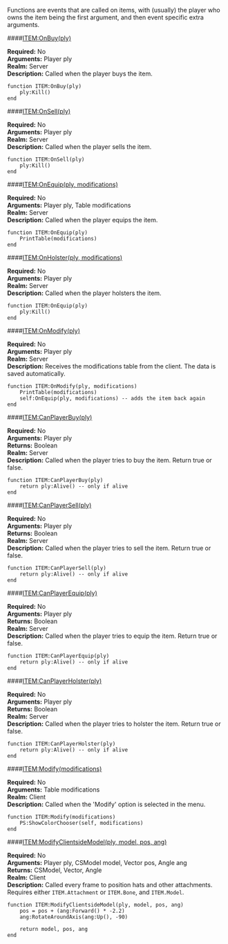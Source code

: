 <p class="lead">Functions are events that are called on items, with (usually) the player who owns the item being the first argument, and then event specific extra arguments.</p>

####<a href="#onbuy" name="onbuy">ITEM:OnBuy(ply)</a>

**Required:** No  
**Arguments:** <span class="type">Player</span> ply  
**Realm:** <span class="server">Server</span>  
**Description:** Called when the player buys the item.

    function ITEM:OnBuy(ply)
        ply:Kill()
    end

####<a href="#onsell" name="onsell">ITEM:OnSell(ply)</a>

**Required:** No  
**Arguments:** <span class="type">Player</span> ply  
**Realm:** <span class="server">Server</span>  
**Description:** Called when the player sells the item.

    function ITEM:OnSell(ply)
        ply:Kill()
    end

####<a href="#on-equip" name="on-equip">ITEM:OnEquip(ply, modifications)</a>

**Required:** No  
**Arguments:** <span class="type">Player</span> ply, <span class="type">Table</span> modifications  
**Realm:** <span class="server">Server</span>  
**Description:** Called when the player equips the item.

    function ITEM:OnEquip(ply)
        PrintTable(modifications)
    end

####<a href="#on-holster" name="on-holster">ITEM:OnHolster(ply, modifications)</a>

**Required:** No  
**Arguments:** <span class="type">Player</span> ply  
**Realm:** <span class="server">Server</span>  
**Description:** Called when the player holsters the item.

    function ITEM:OnEquip(ply)
        ply:Kill()
    end

####<a href="#on-modify" name="on-modify">ITEM:OnModify(ply)</a>

**Required:** No  
**Arguments:** <span class="type">Player</span> ply  
**Realm:** <span class="server">Server</span>  
**Description:** Receives the modifications table from the client. The data is saved automatically.

    function ITEM:OnModify(ply, modifications)
    	PrintTable(modifications)
    	self:OnEquip(ply, modifications) -- adds the item back again
    end

####<a href="#can-player-buy" name="can-player-buy">ITEM:CanPlayerBuy(ply)</a>

**Required:** No  
**Arguments:** <span class="type">Player</span> ply  
**Returns:** <span class="type">Boolean</span>  
**Realm:** <span class="server">Server</span>  
**Description:** Called when the player tries to buy the item. Return true or false.

    function ITEM:CanPlayerBuy(ply)
        return ply:Alive() -- only if alive
    end

####<a href="#can-player-sell" name="can-player-sell">ITEM:CanPlayerSell(ply)</a>

**Required:** No  
**Arguments:** <span class="type">Player</span> ply  
**Returns:** <span class="type">Boolean</span>  
**Realm:** <span class="server">Server</span>  
**Description:** Called when the player tries to sell the item. Return true or false.

    function ITEM:CanPlayerSell(ply)
        return ply:Alive() -- only if alive
    end

####<a href="#can-player-equip" name="can-player-equip">ITEM:CanPlayerEquip(ply)</a>

**Required:** No  
**Arguments:** <span class="type">Player</span> ply  
**Returns:** <span class="type">Boolean</span>  
**Realm:** <span class="server">Server</span>  
**Description:** Called when the player tries to equip the item. Return true or false.

    function ITEM:CanPlayerEquip(ply)
        return ply:Alive() -- only if alive
    end

####<a href="#can-player-holster" name="can-player-holster">ITEM:CanPlayerHolster(ply)</a>

**Required:** No  
**Arguments:** <span class="type">Player</span> ply  
**Returns:** <span class="type">Boolean</span>  
**Realm:** <span class="server">Server</span>  
**Description:** Called when the player tries to holster the item. Return true or false.

    function ITEM:CanPlayerHolster(ply)
        return ply:Alive() -- only if alive
    end

####<a href="#modify" name="modify">ITEM:Modify(modifications)</a>

**Required:** No  
**Arguments:** <span class="type">Table</span> modifications  
**Realm:** <span class="client">Client</span>  
**Description:** Called when the 'Modify' option is selected in the menu.

    function ITEM:Modify(modifications)
        PS:ShowColorChooser(self, modifications)
    end

####<a href="#modify-clientside-model" name="modify-clientside-model">ITEM:ModifyClientsideModel(ply, model, pos, ang)</a>

**Required:** No  
**Arguments:** <span class="type">Player</span> ply, <span class="type">CSModel</span> model, <span class="type">Vector</span> pos, <span class="type">Angle</span> ang   
**Returns:** <span class="type">CSModel</span>, <span class="type">Vector</span>, <span class="type">Angle</span>   
**Realm:** <span class="client">Client</span>  
**Description:** Called every frame to position hats and other attachments. Requires either `ITEM.Attachment` or `ITEM.Bone`, and `ITEM.Model`.

    function ITEM:ModifyClientsideModel(ply, model, pos, ang)
        pos = pos + (ang:Forward() * -2.2)
        ang:RotateAroundAxis(ang:Up(), -90)
        
        return model, pos, ang
    end
